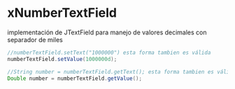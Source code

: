 # xNumberTextField
implementación de JTextField para manejo de valores decimales con separador de miles

```java
//numberTextField.setText("1000000") esta forma tambien es válida
numberTextField.setValue(1000000d);	

//String number = numberTextField.getText(); esta forma tambien es válida
Double number = numberTextField.getValue();
```
